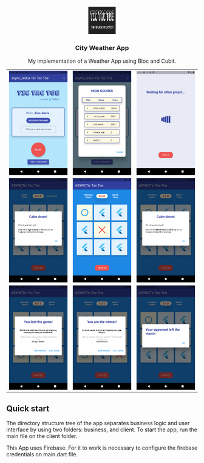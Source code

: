 


<p align="center">
  <a href="https://flutter.io/">
    <img src="https://github.com/arlucio/async_redux_tic_tac_toe/raw/master/assets/logo.png" alt="Logo" width=72 height=72>
  </a>

<h3 align="center">City Weather App</h3>

  <p align="center">
    My implementation of a Weather App using Bloc and Cubit.
</p>

<div align="center">
<table>
<tr>
<td style="text-align:center">
 <img width = "250px" src="https://github.com/arlucio/async_redux_tic_tac_toe/raw/master/assets/tic0.png" />
 </td>
 <td style="text-align:center">
 <img width = "250px" src="https://github.com/arlucio/async_redux_tic_tac_toe/raw/master/assets/tic1.png" />
  </td>
 <td style="text-align:center">
 <img width = "250px" src="https://github.com/arlucio/async_redux_tic_tac_toe/raw/master/assets/tic2.png" />
  </td>
</tr>
<tr>
<td style="text-align:center">
 <img width = "250px" src="https://github.com/arlucio/async_redux_tic_tac_toe/raw/master/assets/tic4.png" />
 </td>
 <td style="text-align:center">
 <img width = "250px" src="https://github.com/arlucio/async_redux_tic_tac_toe/raw/master/assets/tic5.png" />
  </td>
 <td style="text-align:center">
 <img width = "250px" src="https://github.com/arlucio/async_redux_tic_tac_toe/raw/master/assets/tic6.png" />
  </td>
</tr>
<tr>
<td style="text-align:center">
 <img width = "250px" src="https://github.com/arlucio/async_redux_tic_tac_toe/raw/master/assets/tic7.png" />
 </td>
 <td style="text-align:center">
 <img width = "250px" src="https://github.com/arlucio/async_redux_tic_tac_toe/raw/master/assets/tic8.png" />
  </td>
 <td style="text-align:center">
 <img width = "250px" src="https://github.com/arlucio/async_redux_tic_tac_toe/raw/master/assets/tic9.png" />
  </td>
</tr>
</table>
</div>

## Quick start

The directory structure tree of the app separates business logic and user interface by using two folders: business, and client. To start the app,
run the main file on the client folder.

This App uses Firebase. For it to work is necessary to configure the firebase credentials on main.dart file.

